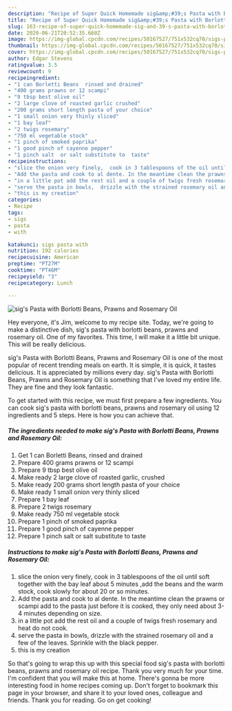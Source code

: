 ```yaml
---
description: "Recipe of Super Quick Homemade sig&amp;#39;s Pasta with Borlotti Beans, Prawns and Rosemary Oil"
title: "Recipe of Super Quick Homemade sig&amp;#39;s Pasta with Borlotti Beans, Prawns and Rosemary Oil"
slug: 163-recipe-of-super-quick-homemade-sig-and-39-s-pasta-with-borlotti-beans-prawns-and-rosemary-oil
date: 2020-06-21T20:52:35.660Z
image: https://img-global.cpcdn.com/recipes/50167527/751x532cq70/sigs-pasta-with-borlotti-beans-prawns-and-rosemary-oil-recipe-main-photo.jpg
thumbnail: https://img-global.cpcdn.com/recipes/50167527/751x532cq70/sigs-pasta-with-borlotti-beans-prawns-and-rosemary-oil-recipe-main-photo.jpg
cover: https://img-global.cpcdn.com/recipes/50167527/751x532cq70/sigs-pasta-with-borlotti-beans-prawns-and-rosemary-oil-recipe-main-photo.jpg
author: Edgar Stevens
ratingvalue: 3.5
reviewcount: 9
recipeingredient:
- "1 can Borletti Beans  rinsed and drained"
- "400 grams prawns or 12 scampi"
- "9 tbsp best olive oil"
- "2 large clove of roasted garlic crushed"
- "200 grams short length pasta of your choice"
- "1 small onion very thinly sliced"
- "1 bay leaf"
- "2 twigs rosemary"
- "750 ml vegetable stock"
- "1 pinch of smoked paprika"
- "1 good pinch of cayenne pepper"
- "1 pinch salt  or salt substitute to  taste"
recipeinstructions:
- "slice the onion very finely,  cook in 3 tablespoons of the oil until soft together with the bay leaf about 5 minutes ,add the beans and the warm stock, cook slowly for about 20 or so minutes."
- "Add the pasta and cook to al dente. In the meantime clean the prawns or scampi add to the pasta just before it is cooked,  they only need about 3-4 minutes depending on size."
- "in a little pot add the rest oil and a couple of twigs fresh rosemary and  heat do not cook."
- "serve the pasta in bowls,  drizzle with the strained rosemary oil and a few of the leaves.  Sprinkle with the black pepper."
- "this is my creation"
categories:
- Recipe
tags:
- sigs
- pasta
- with

katakunci: sigs pasta with 
nutrition: 192 calories
recipecuisine: American
preptime: "PT27M"
cooktime: "PT46M"
recipeyield: "3"
recipecategory: Lunch

---
```



![sig&#39;s Pasta with Borlotti Beans, Prawns and Rosemary Oil](https://img-global.cpcdn.com/recipes/50167527/751x532cq70/sigs-pasta-with-borlotti-beans-prawns-and-rosemary-oil-recipe-main-photo.jpg)

Hey everyone, it's Jim, welcome to my recipe site. Today, we're going to make a distinctive dish, sig&#39;s pasta with borlotti beans, prawns and rosemary oil. One of my favorites. This time, I will make it a little bit unique. This will be really delicious.

sig&#39;s Pasta with Borlotti Beans, Prawns and Rosemary Oil is one of the most popular of recent trending meals on earth. It is simple, it is quick, it tastes delicious. It is appreciated by millions every day. sig&#39;s Pasta with Borlotti Beans, Prawns and Rosemary Oil is something that I've loved my entire life. They are fine and they look fantastic.




To get started with this recipe, we must first prepare a few ingredients. You can cook sig&#39;s pasta with borlotti beans, prawns and rosemary oil using 12 ingredients and 5 steps. Here is how you can achieve that.

<!--inarticleads1-->

##### The ingredients needed to make sig&#39;s Pasta with Borlotti Beans, Prawns and Rosemary Oil:

1. Get 1 can Borletti Beans,  rinsed and drained
1. Prepare 400 grams prawns or 12 scampi
1. Prepare 9 tbsp best olive oil
1. Make ready 2 large clove of roasted garlic, crushed
1. Make ready 200 grams short length pasta of your choice
1. Make ready 1 small onion very thinly sliced
1. Prepare 1 bay leaf
1. Prepare 2 twigs rosemary
1. Make ready 750 ml vegetable stock
1. Prepare 1 pinch of smoked paprika
1. Prepare 1 good pinch of cayenne pepper
1. Prepare 1 pinch salt  or salt substitute to  taste




<!--inarticleads2-->

##### Instructions to make sig&#39;s Pasta with Borlotti Beans, Prawns and Rosemary Oil:

1. slice the onion very finely,  cook in 3 tablespoons of the oil until soft together with the bay leaf about 5 minutes ,add the beans and the warm stock, cook slowly for about 20 or so minutes.
1. Add the pasta and cook to al dente. In the meantime clean the prawns or scampi add to the pasta just before it is cooked,  they only need about 3-4 minutes depending on size.
1. in a little pot add the rest oil and a couple of twigs fresh rosemary and  heat do not cook.
1. serve the pasta in bowls,  drizzle with the strained rosemary oil and a few of the leaves.  Sprinkle with the black pepper.
1. this is my creation




So that's going to wrap this up with this special food sig&#39;s pasta with borlotti beans, prawns and rosemary oil recipe. Thank you very much for your time. I'm confident that you will make this at home. There's gonna be more interesting food in home recipes coming up. Don't forget to bookmark this page in your browser, and share it to your loved ones, colleague and friends. Thank you for reading. Go on get cooking!
